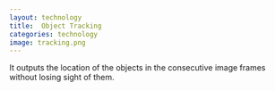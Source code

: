 ```yaml
---
layout: technology
title:  Object Tracking
categories: technology
image: tracking.png
---
```

It outputs the location of the objects in the consecutive image frames without losing sight of them.